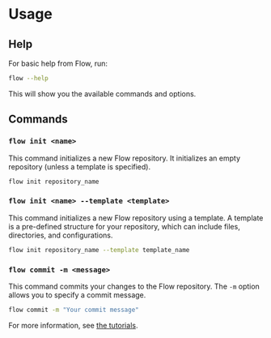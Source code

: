 # Usage

## Help

For basic help from Flow, run:

```bash
flow --help
```
This will show you the available commands and options.
## Commands

### `flow init <name>`
This command initializes a new Flow repository. It initializes an empty repository (unless a template is specified).

```bash
flow init repository_name
```

### `flow init <name> --template <template>`
This command initializes a new Flow repository using a template. A template is a pre-defined structure for your repository, which can include files, directories, and configurations.

```bash
flow init repository_name --template template_name
```

### `flow commit -m <message>`
This command commits your changes to the Flow repository. The `-m` option allows you to specify a commit message.

```bash
flow commit -m "Your commit message"
```

For more information, see [the tutorials](tutorials.md).